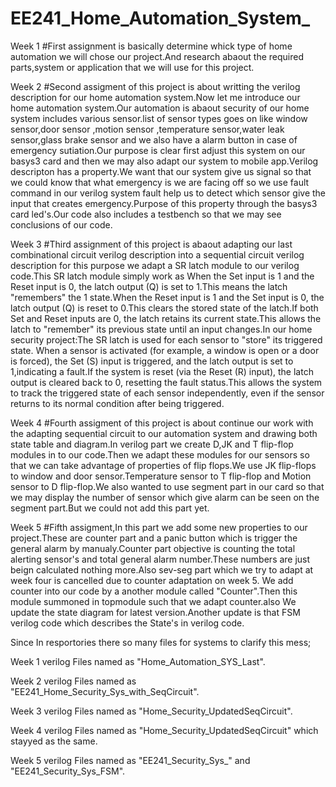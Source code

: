 # EE241_Home_Automation_System_

  Week 1
  #First assignment is basically determine whick type of home automation we will chose our project.And research abaout the required parts,system or 
  application that we will use for this project. 

  Week 2
  #Second assigment of this project is about writting the verilog description for our home automation system.Now let me introduce our home automation
  system.Our automation is abaout security of our home system includes various sensor.list of sensor types goes on like window sensor,door sensor ,motion 
  sensor ,temperature sensor,water leak sensor,glass brake sensor and we also have a alarm button in case of emergency sutiation.Our purpose is clear first
  adjust this system on our basys3 card and then we may also adapt our system to mobile app.Verilog descripton has a property.We want that our system give 
  us signal so that we could know that what emergency is we are facing off so we use fault command in our verilog system fault help us to detect which sensor
  give the input that creates emergency.Purpose of this property through the basys3 card led's.Our code also includes a testbench so that we may see
  conclusions of our code.
    
  Week 3
  #Third assignment of this project is abaout adapting our last combinational circuit verilog description into a sequential circuit verilog description for 
  this purpose we adapt a SR latch module to our verilog code.This SR latch module simply work as When the Set input is 1 and the Reset input is 0, the 
  latch output (Q) is set to 1.This means the latch "remembers" the 1 state.When the Reset input is 1 and the Set input is 0, the latch output (Q) is reset 
  to 0.This clears the stored state of the latch.If both Set and Reset inputs are 0, the latch retains its current state.This allows the latch to "remember" 
  its previous state until an input changes.In our home security project:The SR latch is used for each sensor to "store" its triggered state.
  When a sensor is activated (for example, a window is open or a door is forced), the Set (S) input is triggered, and the latch output is set to 1,indicating 
  a fault.If the system is reset (via the Reset (R) input), the latch output is cleared back to 0, resetting the fault status.This allows the system to track
  the triggered state of each sensor independently, even if the sensor returns to its normal condition after being triggered.

  Week 4 
  #Fourth assigment of this project is about continue our work with the adapting sequential circuit to our automation system and drawing both state table and 
  diagram.In verilog part we create D,JK and T flip-flop modules in to our code.Then we adapt these modules for our sensors so that we can take advantage of
  properties of flip flops.We use JK flip-flops to window and door sensor.Temperature sensor to T flip-flop and Motion sensor to D flip-flop.We also wanted 
  to use segment part in our card so that we may display the number of sensor which give alarm can be seen on the segment part.But we could not add this part
  yet.

  Week 5
  #Fifth assigment,In this part we add some new properties to our project.These are counter part and a panic button which is trigger the general alarm by manualy.Counter part objective is counting the total 
  alerting sensor's and total general alarm number.These numbers are just beign calculated nothing more.Also sev-seg part which we try to adapt at week four is cancelled due to counter adaptation on week 5.
  We add counter into our code by a another module called "Counter".Then this module summoned in topmodule such that we adapt counter.also We update the state diagram for latest version.Another update is
  that FSM verilog code which describes the State's in verilog code.



  Since In resportories there so many files for systems to clarify this mess;

  
  Week 1 verilog Files  named as "Home_Automation_SYS_Last".
  
  Week 2 verilog Files named as "EE241_Home_Security_Sys_with_SeqCircuit".
  
  Week 3 verilog Files named as "Home_Security_UpdatedSeqCircuit".
  
  Week 4 verilog Files named as "Home_Security_UpdatedSeqCircuit" which stayyed as the same.
  
  Week 5 verilog Files named as "EE241_Security_Sys_" and "EE241_Security_Sys_FSM".

  

  
  















